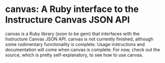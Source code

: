# canvas: A Ruby interface to the Instructure Canvas JSON API #

canvas is a Ruby library (soon to be gem) that interfaces with the Instructure Canvas JSON API.  canvas is not currently finished, although some rudimentary functionality is complete.  Usage instructions and documentation will come when canvas is complete.  For now, check out the source, which is pretty self-explanatory, to see how to use canvas.